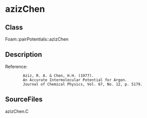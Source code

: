 # azizChen 
## Class
Foam::pairPotentials::azizChen

## Description

Reference:
```
        Aziz, R. A. & Chen, H.H. (1977).
        An Accurate Intermolecular Potential for Argon.
        Journal of Chemical Physics, Vol. 67, No. 12, p. 5179.
```

## SourceFiles
azizChen.C

